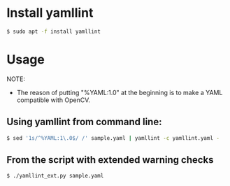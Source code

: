 # Install yamllint

```bash
$ sudo apt -f install yamllint
```

# Usage

NOTE:

- The reason of putting "%YAML:1.0" at the beginning is to make a YAML compatible with OpenCV.

## Using yamllint from command line:

```bash
$ sed '1s/^%YAML:1\.0$/ /' sample.yaml | yamllint -c yamllint.yaml -
```

## From the script with extended warning checks

```bash
$ ./yamllint_ext.py sample.yaml
```


